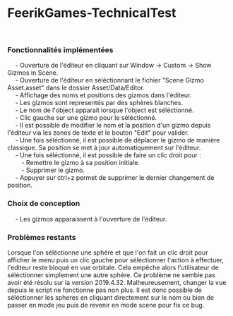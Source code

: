 # FeerikGames-TechnicalTest<br/><br/>

### Fonctionnalités implémentées <br/>
&emsp; - Ouverture de l'éditeur en cliquant sur Window -> Custom -> Show Gizmos in Scene.<br/>
&emsp; - Ouverture de l'éditeur en séléctionnant le fichier "Scene Gizmo Asset.asset" dans le dossier Asset/Data/Editor. <br/>
&emsp; - Affichage des noms et positions des gizmos dans l'éditeur.<br/>
&emsp; - Les gizmos sont representés par des sphères blanches.<br/>
&emsp; - Le nom de l'object apparait lorsque l'object est séléctionné.<br/>
&emsp; - Clic gauche sur une gizmo pour le séléctionné.<br/>
&emsp; - Il est possible de modifier le nom et la position d'un gizmo depuis l'éditeur via les zones de texte et le bouton "Edit" pour valider.<br/>
&emsp; - Une fois séléctionné, il est possible de déplacer le gizmo de manière classique. Sa position se met à jour automatiquement sur l'éditeur.<br/>
&emsp; - Une fois séléctionné, il est possible de faire un clic droit pour :<br/>
&emsp;&emsp; - Remettre le gizmo à sa position initiale.<br/>
&emsp;&emsp; - Supprimer le gizmo.<br/>
&emsp; - Appuyer sur ctrl+z permet de supprimer le dernier changement de position.<br/>

### Choix de conception <br/>
&emsp; - Les gizmos apparaissent à l'ouverture de l'éditeur.

### Problèmes restants <br/>
Lorsque l'on séléctionne une sphère et que l'on fait un clic droit pour afficher le menu puis un clic gauche pour séléctionner l'action à effectuer, l'editeur reste bloqué en vue orbitale. Cela empêche alors l'utilisateur de séléctionner simplement une autre sphère. Ce problème ne semble pas avoir été résolu sur la version 2019.4.32. Malheureusement, changer la vue depuis le script ne fonctionne pas non plus. Il est donc possible de séléctionner les spheres en cliquant directement sur le nom ou bien de passer en mode jeu puis de revenir en mode scene pour fix ce bug.
